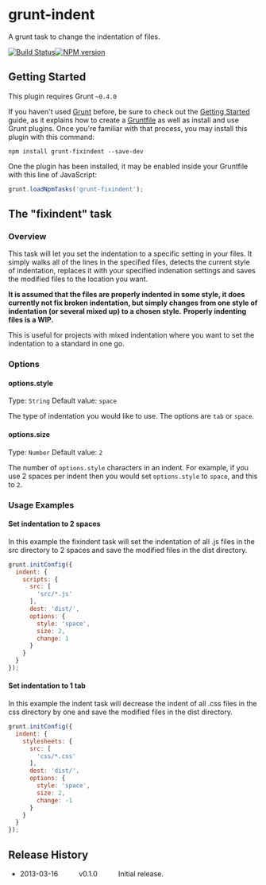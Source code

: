 # grunt-indent

A grunt task to change the indentation of files.

[![Build Status](https://travis-ci.org/anton164/grunt-fixindent.svg?branch=master)](https://travis-ci.org/anton164/grunt-fixindent)[![NPM version](https://badge.fury.io/js/grunt-fixindent.png)](https://badge.fury.io/js/grunt-fixindent.png)

## Getting Started
This plugin requires Grunt `~0.4.0`

If you haven't used [Grunt](http://gruntjs.com/) before, be sure to check out the [Getting Started](http://gruntjs.com/getting-started) guide, as it explains how to create a [Gruntfile](http://gruntjs.com/sample-gruntfile) as well as install and use Grunt plugins. Once you're familiar with that process, you may install this plugin with this command:

```shell
npm install grunt-fixindent --save-dev
```

One the plugin has been installed, it may be enabled inside your Gruntfile with this line of JavaScript:

```js
grunt.loadNpmTasks('grunt-fixindent');
```

## The "fixindent" task

### Overview
This task will let you set the indentation to a specific setting in your files. It simply walks all of the lines in the specified files, detects the current style of indentation, replaces it with your specified indenation settings and saves the modified files to the location you want.

**It is assumed that the files are properly indented in some style, it does currently not fix broken indentation, but simply changes from one style of indentation (or several mixed up) to a chosen style.**
__Properly indenting files is a WIP.__

This is useful for projects with mixed indentation where you want to set the indentation to a standard in one go.

### Options

#### options.style
Type: `String`
Default value: `space`

The type of indentation you would like to use. The options are `tab` or `space`.

#### options.size
Type: `Number`
Default value: `2`

The number of `options.style` characters in an indent. For example, if you use 2 spaces per indent then you would set `options.style` to `space`, and this to `2`.

### Usage Examples

#### Set indentation to 2 spaces
In this example the fixindent task will set the indentation of all .js files in the src directory to 2 spaces and save the modified files in the dist directory.

```js
grunt.initConfig({
  indent: {
    scripts: {
      src: [
        'src/*.js'
      ],
      dest: 'dist/',
      options: {
        style: 'space',
        size: 2,
        change: 1
      }
    }
  }
});
```

#### Set indentation to 1 tab
In this example the indent task will decrease the indent of all .css files in the css directory by one and save the modified files in the dist directory.

```js
grunt.initConfig({
  indent: {
    stylesheets: {
      src: [
        'css/*.css'
      ],
      dest: 'dist/',
      options: {
        style: 'space',
        size: 2,
        change: -1
      }
    }
  }
});
```

## Release History
 * 2013-03-16   v0.1.0   Initial release.

